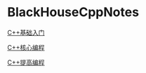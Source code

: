 # BlackHouseCppNotes

[C++基础入门](./C++基础入门/C++基础入门.md)

[C++核心编程](./C++核心编程/C++核心编程.md)

[C++提高编程](./C++提高编程/C++提高编程.md)